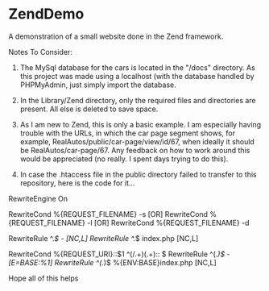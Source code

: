 # ZendDemo
A demonstration of a small website done in the Zend framework.

Notes To Consider: 

1) The MySql database for the cars is located in the "/docs" directory. As this project was made using a localhost (with the database handled by PHPMyAdmin, just simply import the database.

2) In the Library/Zend directory, only the required files and directories are present. All else is deleted to save space.

3) As I am new to Zend, this is only a basic example. I am especially having trouble with the URLs, in which the car page segment shows, for example, RealAutos/public/car-page/view/id/67, when ideally it should be RealAutos/car-page/67. Any feedback on how to work around this would be appreciated (no really. I spent days trying to do this).

4) In case the .htaccess file in the public directory failed to transfer to this repository, here is the code for it...


RewriteEngine On

RewriteCond %{REQUEST_FILENAME} -s [OR]
RewriteCond %{REQUEST_FILENAME} -l [OR]
RewriteCond %{REQUEST_FILENAME} -d 

RewriteRule ^.*$ - [NC,L]
RewriteRule ^.*$ index.php [NC,L]

RewriteCond %{REQUEST_URI}::$1 ^(/.+)(.+):: $ 
RewriteRule ^(.*)$ - [E=BASE:%1] 
RewriteRule ^(.*)$ %{ENV:BASE}index.php [NC,L] 

Hope all of this helps
